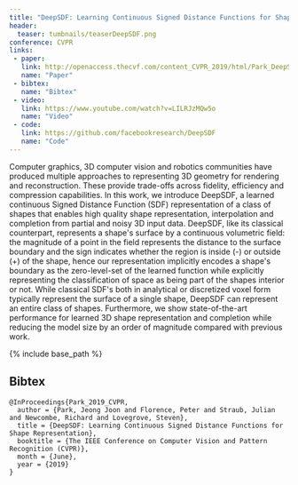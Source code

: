 ```yaml
---
title: "DeepSDF: Learning Continuous Signed Distance Functions for Shape Representation"
header:
  teaser: tumbnails/teaserDeepSDF.png
conference: CVPR
links: 
 - paper: 
   link: http://openaccess.thecvf.com/content_CVPR_2019/html/Park_DeepSDF_Learning_Continuous_Signed_Distance_Functions_for_Shape_Representation_CVPR_2019_paper.html
   name: "Paper"
 - bibtex: 
   name: "Bibtex"
 - video:
   link: https://www.youtube.com/watch?v=LILRJzMQw5o
   name: "Video"
 - code: 
   link: https://github.com/facebookresearch/DeepSDF
   name: "Code"
---
```


Computer graphics, 3D computer vision and robotics communities have produced
multiple approaches to representing 3D geometry for rendering and
reconstruction. These provide trade-offs across fidelity, efficiency and
compression capabilities. In this work, we introduce DeepSDF, a learned
continuous Signed Distance Function (SDF) representation of a class of shapes
that enables high quality shape representation, interpolation and completion
from partial and noisy 3D input data. DeepSDF, like its classical counterpart,
represents a shape's surface by a continuous volumetric field: the magnitude of
a point in the field represents the distance to the surface boundary and the
sign indicates whether the region is inside (-) or outside (+) of the shape,
hence our representation implicitly encodes a shape's boundary as the
zero-level-set of the learned function while explicitly representing the
classification of space as being part of the shapes interior or not. While
classical SDF's both in analytical or discretized voxel form typically represent
the surface of a single shape, DeepSDF can represent an entire class of shapes.
Furthermore, we show state-of-the-art performance for learned 3D shape
representation and completion while reducing the model size by an order of
magnitude compared with previous work.

{% include base_path %}

## Bibtex <a id="bibtex"></a>
```
@InProceedings{Park_2019_CVPR,
  author = {Park, Jeong Joon and Florence, Peter and Straub, Julian and Newcombe, Richard and Lovegrove, Steven},
  title = {DeepSDF: Learning Continuous Signed Distance Functions for Shape Representation},
  booktitle = {The IEEE Conference on Computer Vision and Pattern Recognition (CVPR)},
  month = {June},
  year = {2019}
}
```



